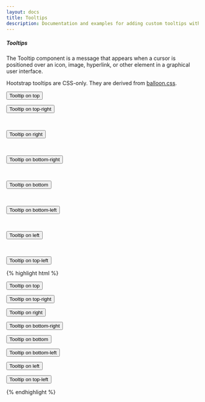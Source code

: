 ```yaml
---
layout: docs
title: Tooltips
description: Documentation and examples for adding custom tooltips with CSS.
---
```


##### Tooltips

The Tooltip component is a message that appears when a cursor is positioned
over an icon, image, hyperlink, or other element in a graphical user interface.

Hootstrap tooltips are CSS-only. They are derived
from [balloon.css](https://github.com/kazzkiq/balloon.css).

<div class="hootstrap-example">
  <button type="button" class="btn btn-secondary" data-toggle="tooltip"
    data-placement="top" title="Tooltip on top">
    Tooltip on top
  </button>

  <br />

  <button type="button" class="btn btn-secondary" data-toggle="tooltip"
    data-placement="top-right" title="Tooltip on top-right">
    Tooltip on top-right
  </button>

  <br />

  <button type="button" class="btn btn-secondary" data-toggle="tooltip"
    data-placement="right" title="Tooltip on right">
    Tooltip on right
  </button>

  <br />

  <button type="button" class="btn btn-secondary" data-toggle="tooltip"
    data-placement="bottom-right" title="Tooltip on bottom-right">
    Tooltip on bottom-right
  </button>

  <br />

  <button type="button" class="btn btn-secondary" data-toggle="tooltip"
    data-placement="bottom" title="Tooltip on bottom">
    Tooltip on bottom
  </button>

  <br />

  <button type="button" class="btn btn-secondary" data-toggle="tooltip"
    data-placement="bottom-left" title="Tooltip on bottom-left">
    Tooltip on bottom-left
  </button>

  <br />

  <button type="button" class="btn btn-secondary" data-toggle="tooltip"
    data-placement="left" title="Tooltip on left">
    Tooltip on left
  </button>

  <br />

  <button type="button" class="btn btn-secondary" data-toggle="tooltip"
    data-placement="top-left" title="Tooltip on top-left">
    Tooltip on top-left
  </button>
</div>

{% highlight html %}

<div class="hootstrap-example">
  <button type="button" class="btn btn-secondary" data-toggle="tooltip"
    data-placement="top" title="Tooltip on top">
    Tooltip on top
  </button>

  <button type="button" class="btn btn-secondary" data-toggle="tooltip"
    data-placement="top-right" title="Tooltip on top-right">
    Tooltip on top-right
  </button>

  <button type="button" class="btn btn-secondary" data-toggle="tooltip"
    data-placement="right" title="Tooltip on right">
    Tooltip on right
  </button>

  <button type="button" class="btn btn-secondary" data-toggle="tooltip"
    data-placement="bottom-right" title="Tooltip on bottom-right">
    Tooltip on bottom-right
  </button>

  <button type="button" class="btn btn-secondary" data-toggle="tooltip"
    data-placement="bottom" title="Tooltip on bottom">
    Tooltip on bottom
  </button>

  <button type="button" class="btn btn-secondary" data-toggle="tooltip"
    data-placement="bottom-left" title="Tooltip on bottom-left">
    Tooltip on bottom-left
  </button>

  <button type="button" class="btn btn-secondary" data-toggle="tooltip"
    data-placement="left" title="Tooltip on left">
    Tooltip on left
  </button>

  <button type="button" class="btn btn-secondary" data-toggle="tooltip"
    data-placement="top-left" title="Tooltip on top-left">
    Tooltip on top-left
  </button>
</div>
{% endhighlight %}

